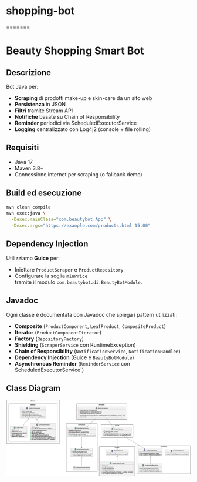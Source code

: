 # shopping-bot
=======
# Beauty Shopping Smart Bot

## Descrizione
Bot Java per:
- **Scraping** di prodotti make-up e skin-care da un sito web
- **Persistenza** in JSON
- **Filtri** tramite Stream API
- **Notifiche** basate su Chain of Responsibility
- **Reminder** periodici via ScheduledExecutorService
- **Logging** centralizzato con Log4j2 (console + file rolling)

## Requisiti
- Java 17
- Maven 3.8+
- Connessione internet per scraping (o fallback demo)

## Build ed esecuzione
```bash
mvn clean compile
mvn exec:java \
  -Dexec.mainClass="com.beautybot.App" \
  -Dexec.args="https://example.com/products.html 15.00"
``` 

## Dependency Injection
Utilizziamo **Guice** per:
- Iniettare `ProductScraper` e `ProductRepository`  
- Configurare la soglia `minPrice`  
tramite il modulo `com.beautybot.di.BeautyBotModule`.

## Javadoc
Ogni classe è documentata con Javadoc che spiega i pattern utilizzati:
- **Composite** (`ProductComponent`, `LeafProduct`, `CompositeProduct`)  
- **Iterator** (`ProductComponentIterator`)  
- **Factory** (`RepositoryFactory`)  
- **Shielding** (`ScraperService` con RuntimeException)  
- **Chain of Responsibility** (`NotificationService`, `NotificationHandler`)  
- **Dependency Injection** (Guice e `BeautyBotModule`)  
- **Asynchronous Reminder** (`ReminderService` con ScheduledExecutorService`)

## Class Diagram

![Diagramma delle classi](docs/class-diagram.png)

